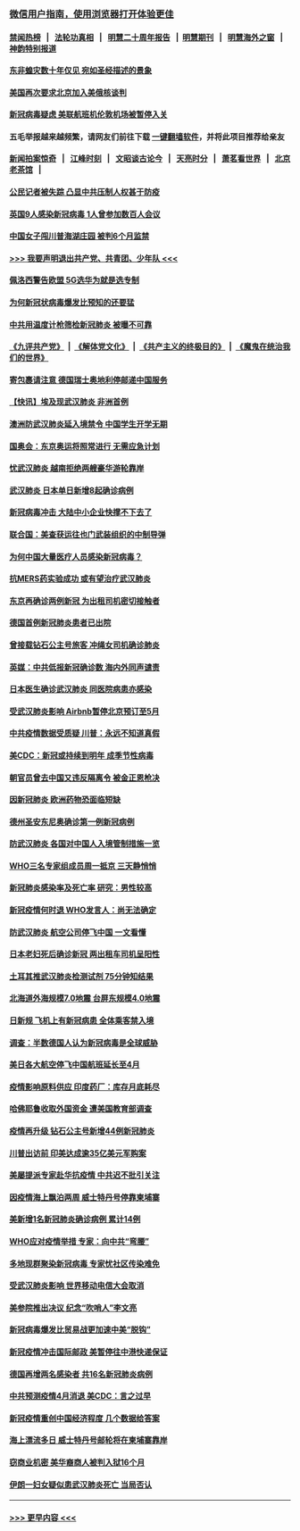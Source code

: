 ### [微信用户指南，使用浏览器打开体验更佳](https://github.com/gfw-breaker/banned-news1/blob/master/indexes/wechat-guide.md?t=0)
#### [禁闻热榜](热点新闻.md?t=0)  &nbsp;&nbsp;|&nbsp;&nbsp; [法轮功真相](https://github.com/gfw-breaker/truth/blob/master/README.md?t=0) &nbsp;&nbsp;|&nbsp;&nbsp; [明慧二十周年报告](https://github.com/gfw-breaker/mh-reports/blob/master/README.md?t=0) &nbsp;&nbsp;|&nbsp;&nbsp;[明慧期刊](https://github.com/gfw-breaker/mh-qikan) &nbsp;&nbsp;|&nbsp;&nbsp; [明慧海外之窗](https://github.com/gfw-breaker/mh-news/blob/master/README.md?t=0) &nbsp;&nbsp;|&nbsp;&nbsp; [神韵特别报道](https://github.com/gfw-breaker/mh-news/blob/master/shenyun.md?t=0)
#### [东非蝗灾数十年仅见 宛如圣经描述的景象](../pages/nsc418/n11870398.md?t=02151344) 
#### [美国再次要求北京加入美俄核谈判](../pages/nsc418/n11870138.md?t=02151344) 
#### [新冠病毒疑虑 美联航班机伦敦机场被暂停入关](../pages/nsc418/n11870015.md?t=02151344) 
#### 五毛举报越来越频繁，请网友们前往下载 [一键翻墙软件](https://github.com/gfw-breaker/ssr-accounts)，并将此项目推荐给亲友
#### [新闻拍案惊奇](https://github.com/gfw-breaker/banned-news1/blob/master/pages/link4.md) &nbsp;&nbsp;|&nbsp;&nbsp; [江峰时刻](https://github.com/gfw-breaker/banned-news1/blob/master/pages/link4.md) &nbsp;&nbsp;|&nbsp;&nbsp; [文昭谈古论今](https://github.com/gfw-breaker/banned-news1/blob/master/pages/link4.md) &nbsp;&nbsp;|&nbsp;&nbsp; [天亮时分](https://github.com/gfw-breaker/banned-news1/blob/master/pages/link4.md) &nbsp;&nbsp;|&nbsp;&nbsp; [萧茗看世界](https://github.com/gfw-breaker/banned-news1/blob/master/pages/link4.md) &nbsp;&nbsp;|&nbsp;&nbsp; [北京老茶馆](https://github.com/gfw-breaker/banned-news1/blob/master/pages/link4.md) &nbsp;&nbsp;|&nbsp;&nbsp; 
#### [公民记者被失踪 凸显中共压制人权甚于防疫](../pages/nsc418/n11870042.md?t=02151344) 
#### [英国9人感染新冠病毒 1人曾参加数百人会议](../pages/nsc418/n11869987.md?t=02151344) 
#### [中国女子闯川普海湖庄园 被判6个月监禁](../pages/nsc418/n11869919.md?t=02151344) 
#### [>>> 我要声明退出共产党、共青团、少年队 <<<](https://github.com/begood0513/goodnews/blob/master/quit/letter.md) 
#### [佩洛西警告欧盟 5G选华为就是选专制](../pages/nsc418/n11869898.md?t=02151344) 
#### [为何新冠状病毒爆发比预知的还要猛](../pages/nsc418/n11869828.md?t=02151344) 
#### [中共用温度计枪筛检新冠肺炎 被曝不可靠](../pages/nsc418/n11869707.md?t=02151344) 
#### [《九评共产党》](https://github.com/begood0513/9ping.md/blob/master/README.md) &nbsp;|&nbsp; [《解体党文化》](../../../../jtdwh.md/blob/master/README.md)  &nbsp;|&nbsp; [《共产主义的终极目的》](../../../../gczydzjmd.md/blob/master/README.md) &nbsp;|&nbsp; [《魔鬼在统治我们的世界》](../../../../mgztzwmdsj.md/blob/master/README.md) 
#### [寄包裹请注意 德国瑞士奥地利停邮递中国服务](../pages/nsc418/n11869727.md?t=02151344) 
#### [【快讯】埃及现武汉肺炎 非洲首例](../pages/nsc418/n11869766.md?t=02151344) 
#### [澳洲防武汉肺炎延入境禁令 中国学生开学无期](../pages/nsc418/n11869546.md?t=02151344) 
#### [国奥会：东京奥运将照常进行 无需应急计划](../pages/nsc418/n11869422.md?t=02151344) 
#### [忧武汉肺炎 越南拒绝两艘豪华游轮靠岸](../pages/nsc418/n11867444.md?t=02151344) 
#### [武汉肺炎 日本单日新增8起确诊病例](../pages/nsc418/n11869272.md?t=02151344) 
#### [新冠病毒冲击 大陆中小企业快撑不下去了](../pages/nsc418/n11869259.md?t=02151344) 
#### [联合国：美查获运往也门武装组织的中制导弹](../pages/nsc418/n11868677.md?t=02151344) 
#### [为何中国大量医疗人员感染新冠病毒？](../pages/nsc418/n11869001.md?t=02151344) 
#### [抗MERS药实验成功 或有望治疗武汉肺炎](../pages/nsc418/n11868912.md?t=02151344) 
#### [东京再确诊两例新冠 为出租司机密切接触者](../pages/nsc418/n11868770.md?t=02151344) 
#### [德国首例新冠肺炎患者已出院](../pages/nsc418/n11868714.md?t=02151344) 
#### [曾接载钻石公主号旅客 冲绳女司机确诊肺炎](../pages/nsc418/n11868610.md?t=02151344) 
#### [英媒：中共低报新冠确诊数 海内外同声谴责](../pages/nsc418/n11867421.md?t=02151344) 
#### [日本医生确诊武汉肺炎 同医院病患亦感染](../pages/nsc418/n11867779.md?t=02151344) 
#### [受武汉肺炎影响 Airbnb暂停北京预订至5月](../pages/nsc418/n11867428.md?t=02151344) 
#### [中共疫情数据受质疑 川普：永远不知道真假](../pages/nsc418/n11867195.md?t=02151344) 
#### [美CDC：新冠或持续到明年 成季节性病毒](../pages/nsc418/n11867279.md?t=02151344) 
#### [朝官员曾去中国又违反隔离令 被金正恩枪决](../pages/nsc418/n11867087.md?t=02151344) 
#### [因新冠肺炎 欧洲药物恐面临短缺](../pages/nsc418/n11867036.md?t=02151344) 
#### [德州圣安东尼奥确诊第一例新冠病例](../pages/nsc418/n11867194.md?t=02151344) 
#### [防武汉肺炎 各国对中国人入境管制措施一览](../pages/nsc418/n11838726.md?t=02151344) 
#### [WHO三名专家组成员周一抵京 三天静悄悄](../pages/nsc418/n11866947.md?t=02151344) 
#### [新冠肺炎感染率及死亡率 研究：男性较高](../pages/nsc418/n11866956.md?t=02151344) 
#### [新冠疫情何时退 WHO发言人：尚无法确定](../pages/nsc418/n11866864.md?t=02151344) 
#### [防武汉肺炎 航空公司停飞中国 一文看懂](../pages/nsc418/n11866800.md?t=02151344) 
#### [日本老妇死后确诊新冠 两出租车司机呈阳性](../pages/nsc418/n11866755.md?t=02151344) 
#### [土耳其推武汉肺炎检测试剂 75分钟知结果](../pages/nsc418/n11866520.md?t=02151344) 
#### [北海道外海规模7.0地震 台屏东规模4.0地震](../pages/nsc418/n11866262.md?t=02151344) 
#### [日新规 飞机上有新冠病患 全体乘客禁入境](../pages/nsc418/n11866233.md?t=02151344) 
#### [调查：半数德国人认为新冠病毒是全球威胁](../pages/nsc418/n11866687.md?t=02151344) 
#### [美日各大航空停飞中国航班延长至4月](../pages/nsc418/n11865980.md?t=02151344) 
#### [疫情影响原料供应 印度药厂：库存月底耗尽](../pages/nsc418/n11865151.md?t=02151344) 
#### [哈佛耶鲁收取外国资金 遭美国教育部调查](../pages/nsc418/n11864950.md?t=02151344) 
#### [疫情再升级 钻石公主号新增44例新冠肺炎](../pages/nsc418/n11865033.md?t=02151344) 
#### [川普出访前 印美达成逾35亿美元军购案](../pages/nsc418/n11865444.md?t=02151344) 
#### [美屡提派专家赴华抗疫情 中共迟不批引关注](../pages/nsc418/n11864719.md?t=02151344) 
#### [因疫情海上飘泊两周 威士特丹号停靠柬埔寨](../pages/nsc418/n11865007.md?t=02151344) 
#### [美新增1名新冠肺炎确诊病例 累计14例](../pages/nsc418/n11864893.md?t=02151344) 
#### [WHO应对疫情举措 专家：向中共“弯腰”](../pages/nsc418/n11864727.md?t=02151344) 
#### [多地现群聚染新冠病毒 专家忧社区传染难免](../pages/nsc418/n11864715.md?t=02151344) 
#### [受武汉肺炎影响 世界移动电信大会取消](../pages/nsc418/n11864629.md?t=02151344) 
#### [美参院推出决议 纪念“吹哨人”李文亮](../pages/nsc418/n11863852.md?t=02151344) 
#### [新冠病毒爆发比贸易战更加速中美“脱钩”](../pages/nsc418/n11864470.md?t=02151344) 
#### [新冠疫情冲击国际邮政 美暂停往中港快递保证](../pages/nsc418/n11864207.md?t=02151344) 
#### [德国再增两名感染者 共16名新冠肺炎病例](../pages/nsc418/n11864293.md?t=02151344) 
#### [中共预测疫情4月消退 美CDC：言之过早](../pages/nsc418/n11864310.md?t=02151344) 
#### [新冠疫情重创中国经济程度 几个数据给答案](../pages/nsc418/n11864203.md?t=02151344) 
#### [海上漂流多日 威士特丹号邮轮将在柬埔寨靠岸](../pages/nsc418/n11864029.md?t=02151344) 
#### [窃商业机密 美华裔商人被判入狱16个月](../pages/nsc418/n11863911.md?t=02151344) 
#### [伊朗一妇女疑似患武汉肺炎死亡 当局否认](../pages/nsc418/n11863650.md?t=02151344) 

----
#### [ >>> 更早内容 <<< ](../indexes/nsc418-earlier.md)
